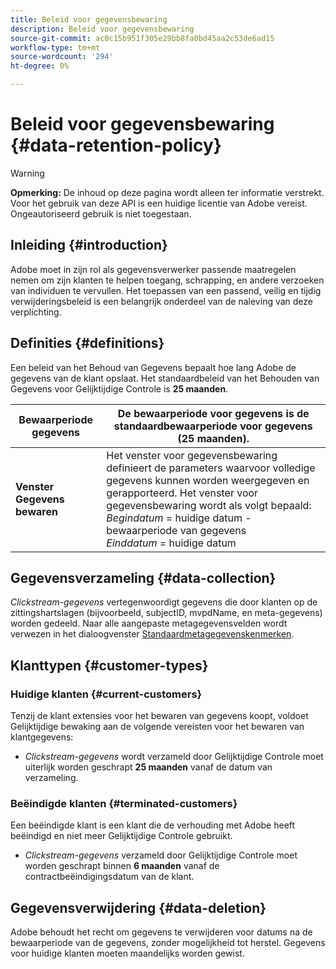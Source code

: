```yaml
---
title: Beleid voor gegevensbewaring
description: Beleid voor gegevensbewaring
source-git-commit: ac0c15b951f305e29bb8fa0bd45aa2c53de6ad15
workflow-type: tm+mt
source-wordcount: '294'
ht-degree: 0%

---
```



# Beleid voor gegevensbewaring {#data-retention-policy}

>[!WARNING]
>
>**Opmerking:** De inhoud op deze pagina wordt alleen ter informatie verstrekt. Voor het gebruik van deze API is een huidige licentie van Adobe vereist. Ongeautoriseerd gebruik is niet toegestaan.


## Inleiding {#introduction}

Adobe moet in zijn rol als gegevensverwerker passende maatregelen nemen om zijn klanten te helpen toegang, schrapping, en andere verzoeken van individuen te vervullen. Het toepassen van een passend, veilig en tijdig verwijderingsbeleid is een belangrijk onderdeel van de naleving van deze verplichting.

## Definities {#definitions}

Een beleid van het Behoud van Gegevens bepaalt hoe lang Adobe de gegevens van de klant opslaat. Het standaardbeleid van het Behouden van Gegevens voor Gelijktijdige Controle is **25 maanden**.

| Bewaarperiode gegevens | De bewaarperiode voor gegevens is de standaardbewaarperiode voor gegevens (25 maanden). |
|---|---|
| **Venster Gegevens bewaren** | Het venster voor gegevensbewaring definieert de parameters waarvoor volledige gegevens kunnen worden weergegeven en gerapporteerd. Het venster voor gegevensbewaring wordt als volgt bepaald:<br/> *Begindatum* = huidige datum - bewaarperiode van gegevens <br/>*Einddatum* = huidige datum |

## Gegevensverzameling {#data-collection}

*Clickstream-gegevens* vertegenwoordigt gegevens die door klanten op de zittingshartslagen (bijvoorbeeld, subjectID, mvpdName, en meta-gegevens) worden gedeeld. Naar alle aangepaste metagegevensvelden wordt verwezen in het dialoogvenster [Standaardmetagegevenskenmerken](/help/concurrency-monitoring/standard-metadata-attributes.md).

## Klanttypen {#customer-types}

### Huidige klanten {#current-customers}

Tenzij de klant extensies voor het bewaren van gegevens koopt, voldoet Gelijktijdige bewaking aan de volgende vereisten voor het bewaren van klantgegevens:

* *Clickstream-gegevens* wordt verzameld door Gelijktijdige Controle moet uiterlijk worden geschrapt **25 maanden** vanaf de datum van verzameling.

### Beëindigde klanten {#terminated-customers}

Een beëindigde klant is een klant die de verhouding met Adobe heeft beëindigd en niet meer Gelijktijdige Controle gebruikt.

* *Clickstream-gegevens* verzameld door Gelijktijdige Controle moet worden geschrapt binnen **6 maanden** vanaf de contractbeëindigingsdatum van de klant.

## Gegevensverwijdering {#data-deletion}

Adobe behoudt het recht om gegevens te verwijderen voor datums na de bewaarperiode van de gegevens, zonder mogelijkheid tot herstel. Gegevens voor huidige klanten moeten maandelijks worden gewist.


